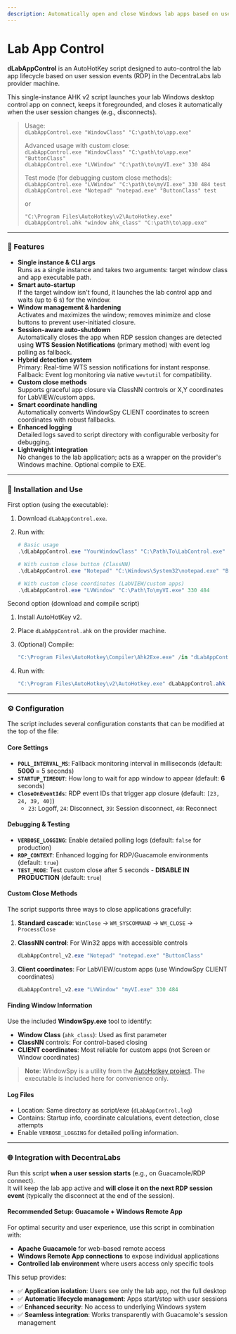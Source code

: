 ```yaml
---
description: Automatically open and close Windows lab apps based on user sessions.
---
```


# Lab App Control

**dLabAppControl** is an AutoHotKey script designed to auto-control the lab app lifecycle based on user session events (RDP) in the DecentraLabs lab provider machine.

This single-instance AHK v2 script launches your lab Windows desktop control app on connect, keeps it foregrounded, and closes it automatically when the user session changes (e.g., disconnects).

> Usage:\
> `dLabAppControl.exe "WindowClass" "C:\path\to\app.exe"`
>
> Advanced usage with custom close:\
> `dLabAppControl.exe "WindowClass" "C:\path\to\app.exe" "ButtonClass"`\
> `dLabAppControl.exe "LVWindow" "C:\path\to\myVI.exe" 330 484`
>
> Test mode (for debugging custom close methods):\
> `dLabAppControl.exe "LVWindow" "C:\path\to\myVI.exe" 330 484 test`\
> `dLabAppControl.exe "Notepad" "notepad.exe" "ButtonClass" test`
>
> or
>
> `"C:\Program Files\AutoHotkey\v2\AutoHotkey.exe" dLabAppControl.ahk "window ahk_class" "C:\path\to\app.exe"`

***

### 🚀 Features

* **Single instance & CLI args**\
  Runs as a single instance and takes two arguments: target window class and app executable path.
* **Smart auto-startup**\
  If the target window isn't found, it launches the lab control app and waits (up to 6 s) for the window.
* **Window management & hardening**\
  Activates and maximizes the window; removes minimize and close buttons to prevent user-initiated closure.
* **Session-aware auto-shutdown**\
  Automatically closes the app when RDP session changes are detected using **WTS Session Notifications** (primary method) with event log polling as fallback.
* **Hybrid detection system**\
  Primary: Real-time WTS session notifications for instant response. Fallback: Event log monitoring via native `wevtutil` for compatibility.
* **Custom close methods**\
  Supports graceful app closure via ClassNN controls or X,Y coordinates for LabVIEW/custom apps.
* **Smart coordinate handling**\
  Automatically converts WindowSpy CLIENT coordinates to screen coordinates with robust fallbacks.
* **Enhanced logging**\
  Detailed logs saved to script directory with configurable verbosity for debugging.
* **Lightweight integration**\
  No changes to the lab application; acts as a wrapper on the provider's Windows machine. Optional compile to EXE.

***

### 🔧 Installation and Use

First option (using the executable):

1. Download `dLabAppControl.exe`.
2.  Run with:

    ```powershell
    # Basic usage
    .\dLabAppControl.exe "YourWindowClass" "C:\Path\To\LabControl.exe"

    # With custom close button (ClassNN)
    .\dLabAppControl.exe "Notepad" "C:\Windows\System32\notepad.exe" "Button2"

    # With custom close coordinates (LabVIEW/custom apps)
    .\dLabAppControl.exe "LVWindow" "C:\Path\To\myVI.exe" 330 484
    ```

Second option (download and compile script)

1. Install AutoHotKey v2.
2. Place `dLabAppControl.ahk` on the provider machine.
3.  (Optional) Compile:

    ```powershell
    "C:\Program Files\AutoHotkey\Compiler\Ahk2Exe.exe" /in "dLabAppControl.ahk" /out "dLabAppControl_v2.exe"
    ```
4.  Run with:

    ```powershell
    "C:\Program Files\AutoHotkey\v2\AutoHotkey.exe" dLabAppControl.ahk "YourWindowClass" "C:\Path\To\LabControl.exe"
    ```

***

### ⚙️ Configuration

The script includes several configuration constants that can be modified at the top of the file:

#### **Core Settings**

* **`POLL_INTERVAL_MS`**: Fallback monitoring interval in milliseconds (default: **5000** = 5 seconds)
* **`STARTUP_TIMEOUT`**: How long to wait for app window to appear (default: **6** seconds)
* **`CloseOnEventIds`**: RDP event IDs that trigger app closure (default: `[23, 24, 39, 40]`)
  * `23`: Logoff, `24`: Disconnect, `39`: Session disconnect, `40`: Reconnect

#### **Debugging & Testing**

* **`VERBOSE_LOGGING`**: Enable detailed polling logs (default: `false` for production)
* **`RDP_CONTEXT`**: Enhanced logging for RDP/Guacamole environments (default: `true`)
* **`TEST_MODE`**: Test custom close after 5 seconds - **DISABLE IN PRODUCTION** (default: `true`)

#### **Custom Close Methods**

The script supports three ways to close applications gracefully:

1. **Standard cascade**: `WinClose` → `WM_SYSCOMMAND` → `WM_CLOSE` → `ProcessClose`
2.  **ClassNN control**: For Win32 apps with accessible controls

    ```powershell
    dLabAppControl_v2.exe "Notepad" "notepad.exe" "ButtonClass"
    ```
3.  **Client coordinates**: For LabVIEW/custom apps (use WindowSpy CLIENT coordinates)

    ```powershell
    dLabAppControl_v2.exe "LVWindow" "myVI.exe" 330 484
    ```

#### **Finding Window Information**

Use the included **WindowSpy.exe** tool to identify:

* **Window Class** (`ahk_class`): Used as first parameter
* **ClassNN** controls: For control-based closing
* **CLIENT coordinates**: Most reliable for custom apps (not Screen or Window coordinates)

> **Note**: WindowSpy is a utility from the [AutoHotkey project](https://github.com/AutoHotkey/AutoHotkey). The executable is included here for convenience only.

#### **Log Files**

* Location: Same directory as script/exe (`dLabAppControl.log`)
* Contains: Startup info, coordinate calculations, event detection, close attempts
* Enable `VERBOSE_LOGGING` for detailed polling information.

***

### 🌐 Integration with DecentraLabs

Run this script **when a user session starts** (e.g., on Guacamole/RDP connect).\
It will keep the lab app active and **will close it on the next RDP session event** (typically the disconnect at the end of the session).

#### **Recommended Setup: Guacamole + Windows Remote App**

For optimal security and user experience, use this script in combination with:

* **Apache Guacamole** for web-based remote access
* **Windows Remote App connections** to expose individual applications
* **Controlled lab environment** where users access only specific tools

This setup provides:

* ✅ **Application isolation**: Users see only the lab app, not the full desktop
* ✅ **Automatic lifecycle management**: Apps start/stop with user sessions
* ✅ **Enhanced security**: No access to underlying Windows system
* ✅ **Seamless integration**: Works transparently with Guacamole's session management

